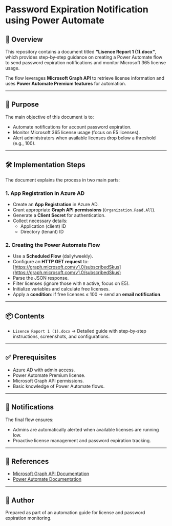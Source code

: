 # Password Expiration Notification using Power Automate

## 📄 Overview
This repository contains a document titled **"Lisence Report 1 (1).docx"**, which provides step-by-step guidance on creating a Power Automate flow to send password expiration notifications and monitor Microsoft 365 license usage.

The flow leverages **Microsoft Graph API** to retrieve license information and uses **Power Automate Premium features** for automation.

---

## 🚀 Purpose
The main objective of this document is to:
- Automate notifications for account password expiration.
- Monitor Microsoft 365 license usage (focus on E5 licenses).
- Alert administrators when available licenses drop below a threshold (e.g., 100).

---

## 🛠️ Implementation Steps
The document explains the process in two main parts:

### 1. App Registration in Azure AD
- Create an **App Registration** in Azure AD.
- Grant appropriate **Graph API permissions** (`Organization.Read.All`).
- Generate a **Client Secret** for authentication.
- Collect necessary details:  
  - Application (client) ID  
  - Directory (tenant) ID  

### 2. Creating the Power Automate Flow
- Use a **Scheduled Flow** (daily/weekly).
- Configure an **HTTP GET request** to:  
  [https://graph.microsoft.com/v1.0/subscribedSkus](https://graph.microsoft.com/v1.0/subscribedSkus)
- Parse the JSON response.
- Filter licenses (ignore those with `0` active, focus on E5).
- Initialize variables and calculate free licenses.
- Apply a **condition**: if free licenses ≤ 100 → send an **email notification**.

---

## 📦 Contents
- `Lisence Report 1 (1).docx` → Detailed guide with step-by-step instructions, screenshots, and configurations.

---

## ✅ Prerequisites
- Azure AD with admin access.
- Power Automate Premium license.
- Microsoft Graph API permissions.
- Basic knowledge of Power Automate flows.

---

## 📧 Notifications
The final flow ensures:
- Admins are automatically alerted when available licenses are running low.
- Proactive license management and password expiration tracking.

---

## 🔗 References
- [Microsoft Graph API Documentation](https://learn.microsoft.com/en-us/graph/overview)  
- [Power Automate Documentation](https://learn.microsoft.com/en-us/power-automate/)

---

## 📝 Author
Prepared as part of an automation guide for license and password expiration monitoring.
